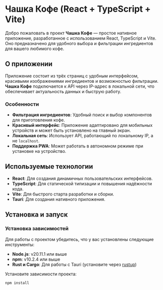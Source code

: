 # Чашка Кофе (React + TypeScript + Vite)

Добро пожаловать в проект **Чашка Кофе** — простое нативное приложение, разработанное с использованием React, TypeScript и Vite. Оно предназначено для удобного выбора и фильтрации ингредиентов для вашего любимого кофе.

## О приложении

Приложение состоит из трёх страниц с удобным интерфейсом, красивыми изображениями ингредиентов и возможностью фильтрации. **Чашка Кофе** подключается к API через IP-адрес в локальной сети, что обеспечивает актуальность данных и быструю работу.

### Особенности

- **Фильтрация ингредиентов**: Удобный поиск и выбор компонентов для приготовления кофе.
- **Красивый интерфейс**: Приложение адаптировано для мобильных устройств и может быть установлено на главный экран.
- **Локальная сеть**: Использует API, работающий по локальному IP, а не `localhost`.
- **Поддержка PWA**: Может работать в автономном режиме при установке на устройство.

## Используемые технологии

- **React**: Для создания динамичных пользовательских интерфейсов.
- **TypeScript**: Для статической типизации и повышения надёжности кода.
- **Vite**: Для быстрого старта разработки и сборки.
- **Tauri**: Для создания нативного приложения.

## Установка и запуск

### Установка зависимостей

Для работы с проектом убедитесь, что у вас установлены следующие инструменты:

- **Node.js**: v20.11.1 или выше
- **npm**: v10.2.4 или выше
- **Rust и Cargo**: Для работы с Tauri (установите через [rustup](https://rustup.rs/))

Установите зависимости проекта:
```bash
npm install
